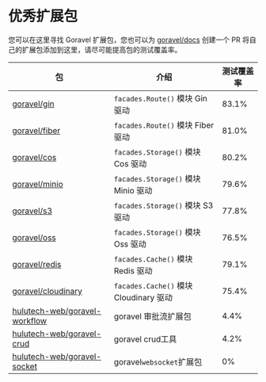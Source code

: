 # 优秀扩展包

您可以在这里寻找 Goravel 扩展包，您也可以为 [goravel/docs](https://github.com/goravel/docs) 创建一个 PR 将自己的扩展包添加到这里，请尽可能提高包的测试覆盖率。

| 包                                                                                 | 介绍                                 | 测试覆盖率 |
|-----------------------------------------------------------------------------------|------------------------------------|-------|
| [goravel/gin](https://github.com/goravel/gin)                                     | `facades.Route()` 模块 Gin 驱动        | 83.1% |
| [goravel/fiber](https://github.com/goravel/fiber)                                 | `facades.Route()` 模块 Fiber 驱动      | 81.0% |
| [goravel/cos](https://github.com/goravel/cos)                                     | `facades.Storage()` 模块 Cos 驱动      | 80.2% |
| [goravel/minio](https://github.com/goravel/minio)                                 | `facades.Storage()` 模块 Minio 驱动    | 79.6% |
| [goravel/s3](https://github.com/goravel/s3)                                       | `facades.Storage()` 模块 S3 驱动       | 77.8% |
| [goravel/oss](https://github.com/goravel/oss)                                     | `facades.Storage()` 模块 Oss 驱动      | 76.5% |
| [goravel/redis](https://github.com/goravel/redis)                                 | `facades.Cache()` 模块 Redis 驱动      | 79.1% |
| [goravel/cloudinary](https://github.com/goravel/cloudinary)                       | `facades.Cache()` 模块 Cloudinary 驱动 | 75.4% |
| [hulutech-web/goravel-workflow](https://github.com/hulutech-web/goravel-workflow) | goravel 审批流扩展包                     | 4.4%  |
| [hulutech-web/goravel-crud](https://github.com/hulutech-web/goravel-crud)         | goravel crud工具                     | 4.2%  |
| [hulutech-web/goravel-socket](https://github.com/hulutech-web/goravel-socket)     | goravel`websocket`扩展包              | 0%    |
